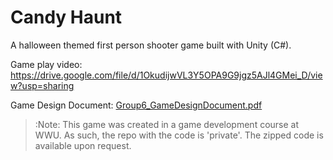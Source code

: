 # Candy Haunt

A halloween themed first person shooter game built with Unity (C#).

Game play video: https://drive.google.com/file/d/1OkudijwVL3Y5OPA9G9jgz5AJl4GMei_D/view?usp=sharing

Game Design Document: [Group6_GameDesignDocument.pdf](https://github.com/ijr12345/Candy-Haunt/files/15326726/Group6_GameDesignDocument.pdf)

> :Note: This game was created in a game development course at WWU. As such, the repo with the code is 'private'. The zipped code is available upon request.
